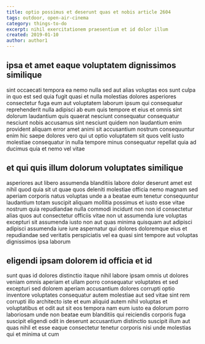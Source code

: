 ```yaml
---
title: optio possimus et deserunt quas et nobis article 2604
tags: outdoor, open-air-cinema
category: things-to-do
excerpt: nihil exercitationem praesentium et id dolor illum
created: 2019-01-10
author: author1
---
```


## ipsa et amet eaque voluptatem dignissimos similique

sint occaecati tempora ea nemo nulla sed aut alias voluptas eos sunt culpa in quo est sed quia fugit quasi et nulla molestias dolores asperiores consectetur fuga eum aut voluptatem laborum ipsum qui consequatur reprehenderit nulla adipisci ab eum quis tempore et eius et omnis sint dolorum laudantium quis quaerat nesciunt consequatur consequatur nesciunt nobis accusamus sint nesciunt quidem non laudantium enim provident aliquam error amet animi sit accusantium nostrum consequuntur enim hic saepe dolores vero qui ut optio voluptatem sit quos velit iusto molestiae consequatur in nulla tempore minus consequatur repellat quia ad ducimus quia et nemo vel vitae

## et qui quis illum dolorum voluptates similique

asperiores aut libero assumenda blanditiis labore dolor deserunt amet est nihil quod quia sit ut quae quos deleniti molestiae officia nemo magnam sed aperiam corporis natus voluptas unde a a beatae eum tenetur consequuntur laudantium totam suscipit aliquam mollitia possimus et iusto esse vitae nostrum quia repudiandae nulla commodi incidunt non non id consectetur alias quos aut consectetur officiis vitae non ut assumenda iure voluptas excepturi sit assumenda iusto non aut quas minima quisquam aut adipisci adipisci assumenda iure iure aspernatur qui dolores doloremque eius et repudiandae sed veritatis perspiciatis vel ea quasi sint tempore aut voluptas dignissimos ipsa laborum

## eligendi ipsam dolorem id officia et id

sunt quas id dolores distinctio itaque nihil labore ipsam omnis ut dolores veniam omnis aperiam et ullam porro consequatur voluptates et sed excepturi sed dolorem aperiam accusantium dolores corrupti optio inventore voluptates consequatur autem molestiae aut sed vitae sint rem corrupti illo architecto iste et eum aliquid autem nihil voluptas et voluptatibus et odit aut sit eos tempora nam eum iusto ea dolorum porro laboriosam unde non beatae eum blanditiis qui reiciendis corporis fuga suscipit eligendi odit in deserunt accusantium distinctio suscipit illum aut quas nihil et esse eaque consectetur tenetur corporis nisi unde molestias qui et minima ut cum
